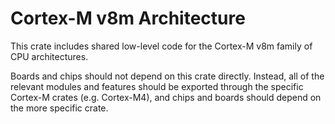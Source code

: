 Cortex-M v8m Architecture
=========================

This crate includes shared low-level code for the Cortex-M v8m family of CPU
architectures.

Boards and chips should not depend on this crate directly. Instead, all of the
relevant modules and features should be exported through the specific Cortex-M
crates (e.g. Cortex-M4), and chips and boards should depend on the more specific
crate.
